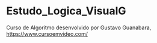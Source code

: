# Estudo_Logica_VisualG
Curso de Algoritmo desenvolvido por Gustavo Guanabara,  https://www.cursoemvideo.com/

